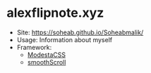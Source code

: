 # alexflipnote.xyz

- Site: https://soheab.github.io/Soheabmalik/
- Usage: Information about myself
- Framework:
  - [ModestaCSS](https://github.com/AlexFlipnote/ModestaCSS)
  - [smoothScroll](https://github.com/alicelieutier/smoothScroll)
